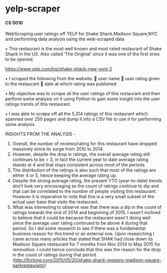 # yelp-scraper

#### CS 5010

WebScraping user ratings off YELP for Shake Shack,Madison Square,NYC and performing data analysis using the web-scraped data

• This restaurant is the most well known and most rated restaurant of Shake Shack in the US. Also called ‘The Original’ since it was one of the first ones to be opened.

https://www.yelp.com/biz/shake-shack-new-york-2

• I scraped the following from the website:
 user name
 user rating given to the restaurant
 date at which rating was published

• My objective was to scrape all the user ratings of this restaurant and then perform some
analysis on it using Python to gain some insight into the user ratings trends of this restaurant.

• I was able to scrape off all the 5,314 ratings of this restaurant which spanned over 250 pages
and dump it into a CSV file to use it for performing some analysis.


INSIGHTS FROM THE ANALYSIS -

1) Overall, the number of reviews/rating for this restaurant have dropped massively since its surge from 2010 to 2014.
2) However, despite the drop in ratings, the overall average rating still continues to be > 3, in fact the current year to date average rating
stands at 4 and that stays consistent across most of the periods.
3) The distribution of the ratings is also such that most of the ratings are either 4 or 5, hence keeping the average rating up.
4) Despite the strong average rating, the present YTD (year-to-date) trends don’t look very encouraging as the count of ratings continue to dip and that can be correlated to
the number of people visiting this restaurant. However it is imperative to note that this is a very small subset of the actual user base that visits the restaurant.
5) What was interesting to observe was that there was a dip in the count of
ratings towards the end of 2014 and beginning of 2015. I wasn’t inclined to
believe that it could be because the restaurant wasn't doing well since the
average user rating continued to be above 4 during that period. So I did some
research to see if there was a fundamental business reason for this trend or an
external one.
Upon researching I came across many articles that stated that SHAK had close
down its Madison Square restaurant for 7 months from Nov 2014 to May 2015 for
renovation.
I could hence conclude that this was the reason for the drop in the count of
ratings during that period.
(http://fortune.com/2015/05/20/shake-shack-reopens-madison-square-parkrestaurant/)
